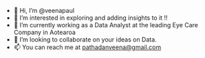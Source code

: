 - 👋 Hi, I’m @veenapaul
- 👀 I’m interested in exploring and adding insights to it !!
- 🌱 I’m currently working as a Data Analyst at the leading Eye Care Company in Aotearoa
- 💞️ I’m looking to collaborate on your ideas on Data.
- 📫 You can reach me at pathadanveena@gmail.com

<!---
veenapaul/veenapaul is a ✨ special ✨ repository because its `README.md` (this file) appears on your GitHub profile.
You can click the Preview link to take a look at your changes.
--->
